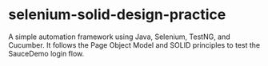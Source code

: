 # selenium-solid-design-practice
A simple automation framework using Java, Selenium, TestNG, and Cucumber. It follows the Page Object Model and SOLID principles to test the SauceDemo login flow.
